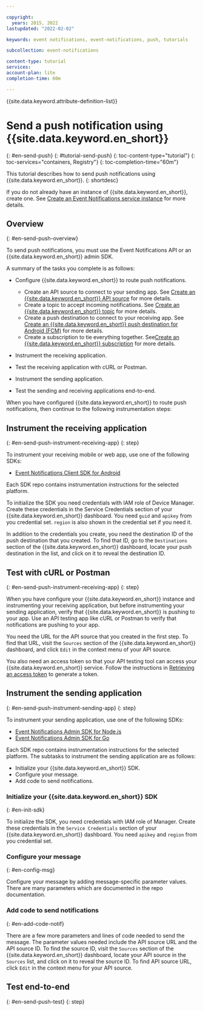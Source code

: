```yaml
---

copyright:
  years: 2015, 2022
lastupdated: "2022-02-02"

keywords: event notifications, event-notifications, push, tutorials

subcollection: event-notifications

content-type: tutorial
services: 
account-plan: lite
completion-time: 60m

---
```


{{site.data.keyword.attribute-definition-list}}

# Send a push notification using {{site.data.keyword.en_short}}
{: #en-send-push}
{: #tutorial-send-push}
{: toc-content-type="tutorial"}
{: toc-services="containers, Registry"}
{: toc-completion-time="60m"}

This tutorial describes how to send push notifications using {{site.data.keyword.en_short}}.
{: shortdesc}

If you do not already have an instance of {{site.data.keyword.en_short}}, create one. See [Create an Event Notifications service instance](/docs/event-notifications?topic=event-notifications-en-create-en-instance) for more details.

## Overview
{: #en-send-push-overview}

To send push notifications, you must use the Event Notifications API or an {{site.data.keyword.en_short}} admin SDK. 

A summary of the tasks you complete is as follows:

- Configure {{site.data.keyword.en_short}} to route push notifications.

	- Create an API source to connect to your sending app. See [Create an {{site.data.keyword.en_short}} API source](/docs/event-notifications?topic=event-notifications-en-create-en-source) for more details.
	- Create a topic to accept incoming notifications. See [Create an {{site.data.keyword.en_short}} topic](/docs/event-notifications?topic=event-notifications-en-create-en-topic) for more details.
	- Create a push destination to connect to your receiving app. See [Create an {{site.data.keyword.en_short}} push destination for Android (FCM)](/docs/event-notifications?topic=event-notifications-en-create-en-destination-push-fcm) for more details.
	- Create a subscription to tie everything together. See[Create an {{site.data.keyword.en_short}} subscription](/docs/event-notifications?topic=event-notifications-en-create-en-subscription) for more details.

- Instrument the receiving application.
- Test the receiving application with cURL or Postman.
- Instrument the sending application.
- Test the sending and receiving applications end-to-end.

When you have configured {{site.data.keyword.en_short}} to route push notifications, then continue to the following instrumentation steps:

## Instrument the receiving application
{: #en-send-push-instrument-receiving-app}
{: step}

To instrument your receiving mobile or web app, use one of the following SDKs:

- [Event Notifications Client SDK for Android](https://github.com/IBM/event-notifications-destination-android-sdk)

Each SDK repo contains instrumentation instructions for the selected platform.

To initialize the SDK you need credentials with IAM role of Device Manager. Create these credentials in the Service Credentials section of your {{site.data.keyword.en_short}} dashboard. You need `guid` and `apikey` from you credential set. `region` is also shown in the credential set if you need it.

In addition to the credentials you create, you need the destination ID of the push destination that you created. To find that ID, go to the `Destinations` section of the {{site.data.keyword.en_short}} dashboard, locate your push destination in the list, and click on it to reveal the destination ID.

## Test with cURL or Postman
{: #en-send-push-instrument-receiving-app}
{: step}

When you have configure your {{site.data.keyword.en_short}} instance and instrumenting your receiving application, but before instrumenting your sending application, verify that {{site.data.keyword.en_short}} is pushing to your app. Use an API testing app like cURL or Postman to verify that notifications are pushing to your app. 

You need the URL for the API source that you created in the first step. To find that URL, visit the `Sources` section of the {{site.data.keyword.en_short}} dashboard, and click `Edit` in the context menu of your API source. 

You also need an access token so that your API testing tool can access your {{site.data.keyword.en_short}} service. Follow the instructions in [Retrieving an access token](/docs/hs-crypto?topic=hs-crypto-retrieve-access-token) to generate a token.

## Instrument the sending application
{: #en-send-push-instrument-sending-app}
{: step}

To instrument your sending application, use one of the following SDKs:

- [Event Notifications Admin SDK for Node.js](https://github.com/IBM/event-notifications-node-admin-sdk)
- [Event Notifications Admin SDK for Go](https://github.com/IBM/event-notifications-go-admin-sdk)

Each SDK repo contains instrumentation instructions for the selected platform. The subtasks to instrument the sending application are as follows:

- Initialize your {{site.data.keyword.en_short}} SDK.
- Configure your message.
- Add code to send notifications.

### Initialize your {{site.data.keyword.en_short}} SDK
{: #en-init-sdk}

To initialize the SDK, you need credentials with IAM role of Manager. Create these credentials in the `Service Credentials` section of your {{site.data.keyword.en_short}} dashboard. You need `apikey` and `region` from you credential set.


### Configure your message
{: #en-config-msg}

Configure your message by adding message-specific parameter values. There are many parameters which are documented in the repo documentation.

### Add code to send notifications
{: #en-add-code-notif}

There are a few more parameters and lines of code needed to send the message. The parameter values needed include the API source URL and the API source ID. To find the source ID, visit the `Sources` section of the {{site.data.keyword.en_short}} dashboard, locate your API source in the `Sources` list, and click on it to reveal the source ID. To find API source URL, click `Edit` in the context menu for your API source.

## Test end-to-end
{: #en-send-push-test}
{: step}
